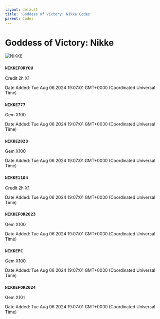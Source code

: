 ```yaml
---
layout: default
title: 'Goddess of Victory: Nikke Codes'
parent: Codes
---
```


# Goddess of Victory: Nikke

![NIKKE](https://cdn.discordapp.com/emojis/1270446040415207535.png)

### `NIKKEFORYOU`

Credit 2h X1

Date Added: Tue Aug 06 2024 19:07:01 GMT+0000 (Coordinated Universal Time)

### `NIKKE777`

Gem X100

Date Added: Tue Aug 06 2024 19:07:01 GMT+0000 (Coordinated Universal Time)

### `NIKKE2023`

Gem X100

Date Added: Tue Aug 06 2024 19:07:01 GMT+0000 (Coordinated Universal Time)

### `NIKKE1104`

Credit 2h X1

Date Added: Tue Aug 06 2024 19:07:01 GMT+0000 (Coordinated Universal Time)

### `NIKKEFOR2023`

Gem X100

Date Added: Tue Aug 06 2024 19:07:01 GMT+0000 (Coordinated Universal Time)

### `NIKKEPC`

Gem X100

Date Added: Tue Aug 06 2024 19:07:01 GMT+0000 (Coordinated Universal Time)

### `NIKKEFOR2024`

Gem X101

Date Added: Tue Aug 06 2024 19:07:01 GMT+0000 (Coordinated Universal Time)